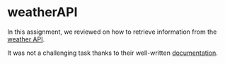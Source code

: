# weatherAPI
 
In this assignment, we reviewed on how to retrieve information from the [weather API](https://www.weatherapi.com/). 

It was not a challenging task thanks to their well-written [documentation](https://www.weatherapi.com/docs/).
